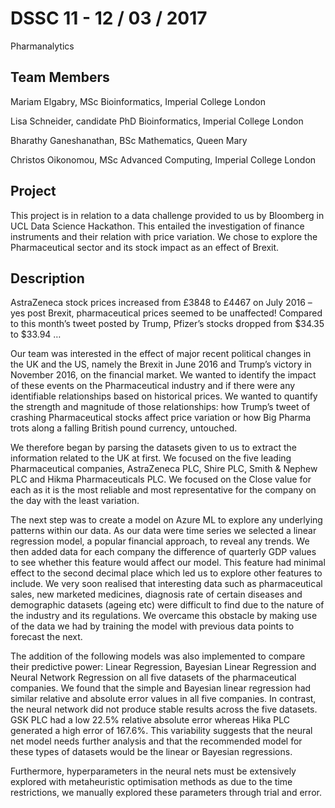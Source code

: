 
# DSSC 11 - 12 / 03 / 2017
Pharmanalytics

## Team Members

Mariam Elgabry, MSc Bioinformatics, Imperial College London

Lisa Schneider, candidate PhD Bioinformatics, Imperial College London

Bharathy Ganeshanathan, BSc Mathematics, Queen Mary

Christos Oikonomou, MSc Advanced Computing, Imperial College London


## Project

This project is in relation to a data challenge provided to us by Bloomberg in UCL Data Science Hackathon. This entailed the investigation of finance instruments and their relation with price variation. We chose to explore the Pharmaceutical sector and its stock impact as an effect of Brexit. 

## Description

AstraZeneca stock prices increased from £3848 to £4467 on July 2016 – yes post Brexit, pharmaceutical prices seemed to be unaffected! Compared to this month’s tweet posted by Trump, Pfizer’s stocks dropped from $34.35 to $33.94 …

Our team was interested in the effect of major recent political changes in the UK and the US, namely the Brexit in June 2016 and Trump’s victory in November 2016, on the financial market. We wanted to identify the impact of these events on the Pharmaceutical industry and if there were any identifiable relationships based on historical prices. We wanted to quantify the strength and magnitude of those relationships: how Trump’s tweet of crashing Pharmaceutical stocks affect price variation or how Big Pharma trots along a falling British pound currency, untouched.

We therefore began by parsing the datasets given to us to extract the information related to the UK at first. We focused on the five leading Pharmaceutical companies, AstraZeneca PLC, Shire PLC, Smith & Nephew PLC and Hikma Pharmaceuticals PLC. We focused on the Close value for each as it is the most reliable and most representative for the company on the day with the least variation. 

The next step was to create a model on Azure ML to explore any underlying patterns within our data. As our data were time series we selected a linear regression model, a popular financial approach, to reveal any trends. We then added data for each company the difference of quarterly GDP values to see whether this feature would affect our model. This feature had minimal effect to the second decimal place which led us to explore other features to include. We very soon realised that interesting data such as pharmaceutical sales, new marketed medicines, diagnosis rate of certain diseases and demographic datasets (ageing etc) were difficult to find due to the nature of the industry and its regulations. We overcame this obstacle by making use of the data we had by training the model with previous data points to forecast the next.

The addition of the following models was also implemented to compare their predictive power: Linear Regression, Bayesian Linear Regression and Neural Network Regression on all five datasets of the pharmaceutical companies. We found that the simple and Bayesian linear regression had similar relative and absolute error values in all five companies. In contrast, the neural network did not produce stable results across the five datasets. GSK PLC had a low 22.5% relative absolute error whereas Hika PLC generated a high error of 167.6%. This variability suggests that the neural net model needs further analysis and that the recommended model for these types of datasets would be the linear or Bayesian regressions.  

Furthermore, hyperparameters in the neural nets must be extensively explored with metaheuristic optimisation methods as due to the time restrictions, we manually explored these parameters through trial and error. 
